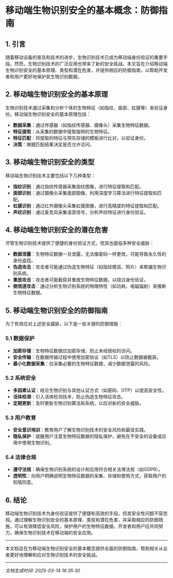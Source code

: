 # 移动端生物识别安全的基本概念：防御指南

## 1. 引言

随着移动设备的普及和技术的进步，生物识别技术已成为移动端身份验证的重要手段。然而，生物识别技术的广泛应用也带来了新的安全挑战。本文旨在介绍移动端生物识别安全的基本原理、类型和潜在危害，并提供相应的防御指南，以帮助开发者和用户更好地保护其生物识别数据。

## 2. 移动端生物识别安全的基本原理

生物识别技术通过采集和分析个体的生物特征（如指纹、面部、虹膜等）来验证身份。移动端生物识别安全的基本原理包括：

- **数据采集**：通过传感器（如指纹传感器、摄像头）采集生物特征数据。
- **特征提取**：从采集的数据中提取独特的生物特征。
- **特征匹配**：将提取的特征与预先存储的模板进行比对，以验证身份。
- **决策**：根据匹配结果决定是否允许访问。

## 3. 移动端生物识别安全的类型

移动端生物识别技术主要包括以下几种类型：

- **指纹识别**：通过指纹传感器采集指纹图像，进行特征提取和匹配。
- **面部识别**：通过摄像头采集面部图像，利用深度学习算法进行特征提取和匹配。
- **虹膜识别**：通过红外摄像头采集虹膜图像，进行高精度的特征提取和匹配。
- **声纹识别**：通过麦克风采集语音信号，分析声纹特征进行身份验证。

## 4. 移动端生物识别安全的潜在危害

尽管生物识别技术提供了便捷的身份验证方式，但其也面临多种安全威胁：

- **数据泄露**：生物特征数据一旦泄露，无法像密码一样更改，可能导致永久性的身份盗窃。
- **伪造攻击**：攻击者可能通过伪造生物特征（如指纹模具、照片）来欺骗生物识别系统。
- **重放攻击**：攻击者可能截获并重放生物特征数据，以绕过身份验证。
- **侧信道攻击**：通过分析生物识别系统的物理特性（如功耗、电磁辐射）来推断生物特征数据。

## 5. 移动端生物识别安全的防御指南

为了有效应对上述安全威胁，以下是一些关键的防御措施：

### 5.1 数据保护

- **加密存储**：生物特征数据应加密存储，防止未经授权的访问。
- **安全传输**：在数据传输过程中使用加密协议（如TLS）以防止数据被截获。
- **最小化数据采集**：仅采集必要的生物特征数据，减少数据泄露的风险。

### 5.2 系统安全

- **多因素认证**：结合生物识别与其他认证方式（如密码、OTP）以提高安全性。
- **活体检测**：引入活体检测技术，防止伪造生物特征攻击。
- **定期更新**：及时更新生物识别算法和系统，以应对新的安全威胁。

### 5.3 用户教育

- **安全意识培训**：教育用户了解生物识别技术的安全风险和最佳实践。
- **隐私保护**：提醒用户注意生物特征数据的隐私保护，避免在不安全的设备或应用中使用生物识别。

### 5.4 法律合规

- **遵守法规**：确保生物识别系统的设计和应用符合相关法律法规（如GDPR）。
- **透明性**：向用户明确说明生物特征数据的采集、存储和使用方式，获取用户的知情同意。

## 6. 结论

移动端生物识别技术为身份验证提供了便捷和高效的手段，但其安全性问题不容忽视。通过理解生物识别安全的基本原理、类型和潜在危害，并采取相应的防御措施，可以有效降低安全风险，保护用户的生物特征数据。开发者和用户应共同努力，确保生物识别技术在移动端的安全应用。

---

本文档旨在为移动端生物识别安全的基本概念提供全面的防御指南，帮助相关从业者更好地理解和应对生物识别技术的安全挑战。

---

*文档生成时间: 2025-03-14 16:35:30*
